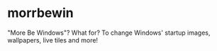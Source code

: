 # morrbewin
"More Be Windows"? What for? To change Windows' startup images, wallpapers, live tiles and more!
